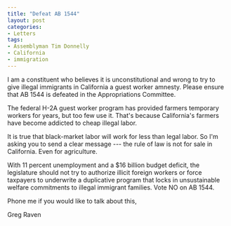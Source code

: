 ```yaml
---
title: "Defeat AB 1544"
layout: post
categories:
- Letters
tags:
- Assemblyman Tim Donnelly
- California
- immigration
---
```


I am a constituent who believes it is unconstitutional and wrong to try to give illegal immigrants in California a guest worker amnesty. Please ensure that AB 1544 is defeated in the Appropriations Committee.  
  
The federal H-2A guest worker program has provided farmers temporary workers for years, but too few use it. That's because California's farmers have become addicted to cheap illegal labor.

It is true that black-market labor will work for less than legal labor. So I'm asking you to send a clear message --- the rule of law is not for sale in California. Even for agriculture.

With 11 percent unemployment and a $16 billion budget deficit, the legislature should not try to authorize illicit foreign workers or force taxpayers to underwrite a duplicative program that locks in unsustainable welfare commitments to illegal immigrant families. Vote NO on AB 1544.

Phone me if you would like to talk about this,

Greg Raven